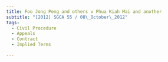 ```yaml
---
title: Foo Jong Peng and others v Phua Kiah Mai and another 
subtitle: "[2012] SGCA 55 / 08\_October\_2012"
tags:
  - Civil Procedure
  - Appeals
  - Contract
  - Implied Terms

---
```


